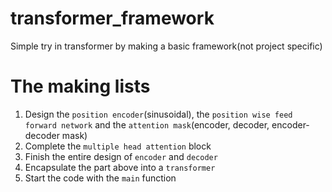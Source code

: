 # transformer_framework
Simple try in transformer by making a basic framework(not project specific)

# The making lists
1. Design the `position encoder`(sinusoidal), the `position wise feed forward network` and the `attention mask`(encoder, decoder, encoder-decoder mask)
2. Complete the `multiple head attention` block
3. Finish the entire design of `encoder` and `decoder`
4. Encapsulate the part above into a `transformer`
5. Start the code with the `main` function
